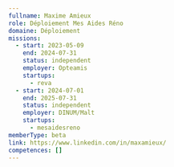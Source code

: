 ```yaml
---
fullname: Maxime Amieux
role: Déploiement Mes Aides Réno
domaine: Déploiement
missions:
  - start: 2023-05-09
    end: 2024-07-31
    status: independent
    employer: Opteamis
    startups:
      - reva
  - start: 2024-07-01
    end: 2025-07-31
    status: independent
    employer: DINUM/Malt
    startups:
      - mesaidesreno
memberType: beta
link: https://www.linkedin.com/in/maxamieux/
competences: []
---
```

